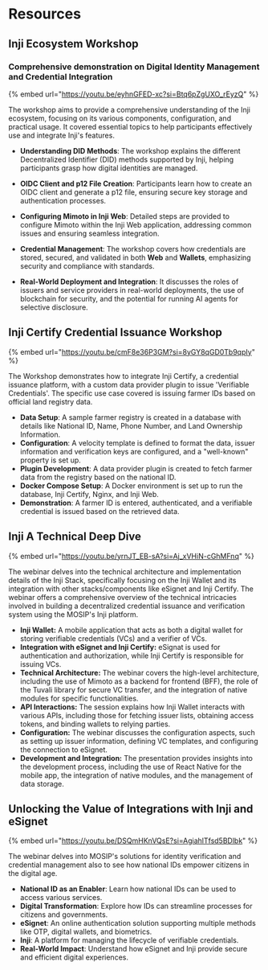 # Resources

## Inji Ecosystem Workshop
### Comprehensive demonstration on Digital Identity Management and Credential Integration

{% embed url="https://youtu.be/eyhnGFED-xc?si=Btq6pZgUXO_rEyzQ" %}

The workshop aims to provide a comprehensive understanding of the Inji ecosystem, focusing on its various components, configuration, and practical usage. It covered essential topics to help participants effectively use and integrate Inji's features.

- **Understanding DID Methods**: The workshop explains the different Decentralized Identifier (DID) methods supported by Inji, helping participants grasp how digital identities are managed.

- **OIDC Client and p12 File Creation**: Participants learn how to create an OIDC client and generate a p12 file, ensuring secure key storage and authentication processes.

- **Configuring Mimoto in Inji Web**: Detailed steps are provided to configure Mimoto within the Inji Web application, addressing common issues and ensuring seamless integration.

- **Credential Management**: The workshop covers how credentials are stored, secured, and validated in both **Web** and **Wallets**, emphasizing security and compliance with standards.

- **Real-World Deployment and Integration**: It discusses the roles of issuers and service providers in real-world deployments, the use of blockchain for security, and the potential for running AI agents for selective disclosure.


## Inji Certify Credential Issuance Workshop <a href="#inji-certify-credential-issuance-workshop" id="inji-certify-credential-issuance-workshop"></a>

{% embed url="https://youtu.be/cmF8e36P3GM?si=8yGY8qGD0Tb9qpIy" %}


The Workshop demonstrates how to integrate Inji Certify, a credential issuance platform, with a custom data provider plugin to issue 'Verifiable Credentials'. The specific use case covered is issuing farmer IDs based on official land registry data.

* **Data Setup**: A sample farmer registry is created in a database with details like National ID, Name, Phone Number, and Land Ownership Information.
* **Configuration**: A velocity template is defined to format the data, issuer information and verification keys are configured, and a "well-known" property is set up.
* **Plugin Development**: A data provider plugin is created to fetch farmer data from the registry based on the national ID.
* **Docker Compose Setup**: A Docker environment is set up to run the database, Inji Certify, Nginx, and Inji Web.
* **Demonstration**: A farmer ID is entered, authenticated, and a verifiable credential is issued based on the retrieved data.



## Inji A Technical Deep Dive

{% embed url="https://youtu.be/yrnJT_EB-sA?si=Aj_xVHiN-cGhMFnq" %}

The webinar delves into the technical architecture and implementation details of the Inji Stack, specifically focusing on the Inji Wallet and its integration with other stacks/components like eSignet and Inji Certify. The webinar offers a comprehensive overview of the technical intricacies involved in building a decentralized credential issuance and verification system using the MOSIP's Inji platform.

* **Inji Wallet:** A mobile application that acts as both a digital wallet for storing verifiable credentials (VCs) and a verifier of VCs.
* **Integration with eSignet and Inji Certify:** eSignat is used for authentication and authorization, while Inji Certify is responsible for issuing VCs.
* **Technical Architecture:** The webinar covers the high-level architecture, including the use of Mimoto as a backend for frontend (BFF), the role of the Tuvali library for secure VC transfer, and the integration of native modules for specific functionalities.
* **API Interactions:** The session explains how Inji Wallet interacts with various APIs, including those for fetching issuer lists, obtaining access tokens, and binding wallets to relying parties.
* **Configuration:** The webinar discusses the configuration aspects, such as setting up issuer information, defining VC templates, and configuring the connection to eSignet.
* **Development and Integration:** The presentation provides insights into the development process, including the use of React Native for the mobile app, the integration of native modules, and the management of data storage.


## Unlocking the Value of Integrations with Inji and eSignet

{% embed url="https://youtu.be/DSQmHKnVQsE?si=AgiahlTfsd5BDlbk" %}

The webinar delves into MOSIP's solutions for identity verification and credential management also to see how national IDs empower citizens in the digital age.

* **National ID as an Enabler**: Learn how national IDs can be used to access various services.
* **Digital Transformation**: Explore how IDs can streamline processes for citizens and governments.
* **eSignet**: An online authentication solution supporting multiple methods like OTP, digital wallets, and biometrics.
* **Inji**: A platform for managing the lifecycle of verifiable credentials.
* **Real-World Impact**: Understand how eSignet and Inji provide secure and efficient digital experiences.

